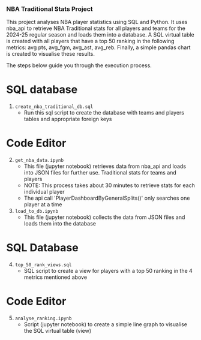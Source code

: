 ### NBA Traditional Stats Project
This project analyses NBA player statistics using SQL and Python. It uses nba_api to retrieve NBA Traditional stats for all players and teams for the 2024-25 regular season and loads them into a database. A SQL virtual table is created with all players that have a top 50 ranking in the following metrics: avg pts, avg_fgm, avg_ast, avg_reb. Finally, a simple pandas chart is created to visualise these results.

The steps below guide you through the execution process.

# SQL database
1. `create_nba_traditional_db.sql`
    - Run this sql script to create the database with teams and players tables and appropriate foreign keys
# Code Editor
2. `get_nba_data.ipynb`
    - This file (jupyter notebook) retrieves data from nba_api and loads into JSON files for further use. Traditional stats for teams and players
    - NOTE: This process takes about 30 minutes to retrieve stats for each individual player
    - The api call 'PlayerDashboardByGeneralSplits()' only searches one player at a time
3. `load_to_db.ipynb`
    - This file (jupyter notebook) collects the data from JSON files and loads them into the database
# SQL Database
4. `top_50_rank_views.sql`
    - SQL script to create a view for players with a top 50 ranking in the 4 metrics mentioned above
# Code Editor
5. `analyse_ranking.ipynb`
    - Script (jupyter notebook) to create a simple line graph to visualise the SQL virtual table (view)
